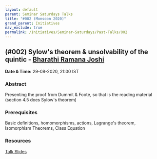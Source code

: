 ```yaml
---
layout: default
parent: Seminar Saturdays Talks
title: "#002 (Monsoon 2020)"
grand_parent: Initiatives
nav_exclude: true
permalink: /Initiatives/Seminar-Saturdays/Past-Talks/002
---
```


(#002) **Sylow's theorem & unsolvability of the quintic** - [Bharathi Ramana Joshi](https://bharathi.xyz/)
---------------

**Date & Time:** 29-08-2020, 21:00 IST

### Abstract
Presenting the proof from Dummit & Foote, so that is the reading material (section 4.5 does Sylow's theorem)

### Prerequisites
Basic definitions, homomorphisms, actions, Lagrange's theorem, Isomorphism Theorems, Class Equation

### Resources
[Talk Slides](slides_002.pdf)

